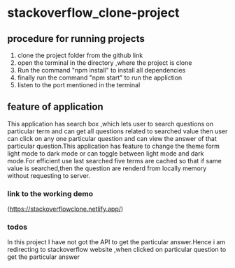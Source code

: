 # stackoverflow_clone-project
## procedure for running projects
1. clone the project folder from the github link
2. open the terminal in the directory ,where the project is clone 
3. Run the command "npm install" to install all dependencies
4. finally run the command "npm start" to run the appliction
5. listen to the port mentioned in the terminal
## feature of application
This application has search box ,which lets user to search questions on particular term and can get all questions related to searched value
then user can click on any one particular question and can view the answer of that particular question.This application has feature to change the theme form light mode to dark mode or can toggle between light mode and dark mode.For efficient use last searched five terms are cached so that if same value is searched,then the question are renderd from locally memory without requesting to server.
### link to the working demo
(https://stackoverflowclone.netlify.app/)
### todos
In this project I have not got the API to get the particular answer.Hence i am redirecting to stackoverflow website ,when clicked on particular question
to get the particular answer
